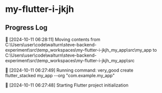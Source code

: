# my-flutter-i-jkjh
## Progress Log
🔄 [2024-10-11 06:28:11] Moving contents from C:\Users\user\code\walturn\steve-backend-experiment\src\temp_workspaces\my-flutter-i-jkjh_my_app\src\my_app to C:\Users\user\code\walturn\steve-backend-experiment\src\temp_workspaces\my-flutter-i-jkjh_my_app\src

🔄 [2024-10-11 06:27:49] Running command: very_good create flutter_stacked my_app --org "com.example.my_app"

🔄 [2024-10-11 06:27:48] Starting Flutter project initialization
